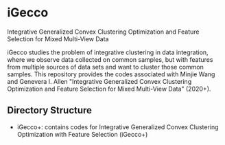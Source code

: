 # iGecco
Integrative Generalized Convex Clustering Optimization and Feature Selection for Mixed Multi-View Data

iGecco studies the problem of integrative clustering in data integration, where we observe data collected on common samples, but with features from multiple sources of data sets and want to cluster those common samples. This repository provides the codes associated with Minjie Wang and Genevera I. Allen "Integrative Generalized Convex Clustering Optimization and Feature Selection for Mixed Multi-View Data" (2020+).


## Directory Structure
- iGecco+: contains codes for Integrative Generalized Convex Clustering Optimization with Feature Selection (iGecco+)

